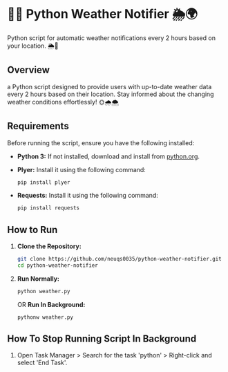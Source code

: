 # 📍🌐 Python Weather Notifier 🌦️🌍

Python script for automatic weather notifications every 2 hours based on your location. 🌦️📧

## Overview

a Python script designed to provide users with up-to-date weather data every 2 hours based on their location. Stay informed about the changing weather conditions effortlessly! 🌞🌧️🌨️

## Requirements

Before running the script, ensure you have the following installed:

- **Python 3:** If not installed, download and install from [python.org](https://www.python.org/downloads/).
- **Plyer:** Install it using the following command:

    ```bash
    pip install plyer
    ```
- **Requests:** Install it using the following command:

    ```bash
    pip install requests
    ```
## How to Run

1. **Clone the Repository:**
   ```bash
   git clone https://github.com/neuqs0035/python-weather-notifier.git
   cd python-weather-notifier
   ```
2. **Run Normally:**
   ```bash
   python weather.py
   ```

   OR
   **Run In Background:**
   ```bash
   pythonw weather.py
   ```

## How To Stop Running Script In Background

1. Open Task Manager > Search for the task 'python' > Right-click and select 'End Task'.

